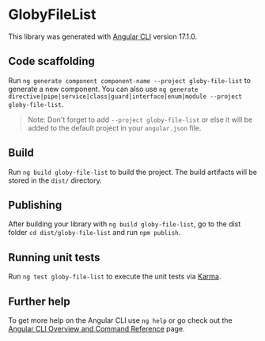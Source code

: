 # GlobyFileList

This library was generated with [Angular CLI](https://github.com/angular/angular-cli) version 17.1.0.

## Code scaffolding

Run `ng generate component component-name --project globy-file-list` to generate a new component. You can also use `ng generate directive|pipe|service|class|guard|interface|enum|module --project globy-file-list`.
> Note: Don't forget to add `--project globy-file-list` or else it will be added to the default project in your `angular.json` file. 

## Build

Run `ng build globy-file-list` to build the project. The build artifacts will be stored in the `dist/` directory.

## Publishing

After building your library with `ng build globy-file-list`, go to the dist folder `cd dist/globy-file-list` and run `npm publish`.

## Running unit tests

Run `ng test globy-file-list` to execute the unit tests via [Karma](https://karma-runner.github.io).

## Further help

To get more help on the Angular CLI use `ng help` or go check out the [Angular CLI Overview and Command Reference](https://angular.io/cli) page.
